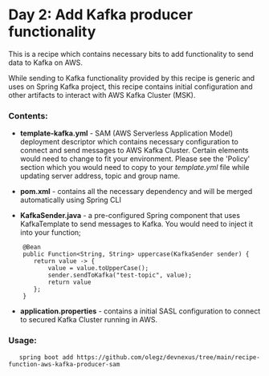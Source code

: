 # Day 2: Add Kafka producer functionality

This is a recipe which contains necessary bits to add functionality to send data to Kafka on AWS.

While sending to Kafka functionality provided by this recipe is generic and uses on Spring Kafka project, this recipe contains 
initial configuration and other artifacts to interact with AWS Kafka Cluster (MSK).

### Contents:
- **template-kafka.yml** - SAM (AWS Serverless Application Model) deployment descriptor which contains necessary 
configuration to connect and send messages to AWS Kafka Cluster. Certain elements would need to change to fit your environment.
Please see the 'Policy' section which you would need to copy to your _template.yml_ file while updating server address, topic and group name.

- **pom.xml** - contains all the necessary dependency and will be merged automatically using Spring CLI

- **KafkaSender.java** - a pre-configured Spring component that uses KafkaTemplate to send messages to Kafka. You would need to inject it into your function;
    
```
    @Bean
    public Function<String, String> uppercase(KafkaSender sender) {
       return value -> {
           value = value.toUpperCase();
           sender.sendToKafka("test-topic", value);
           return value
       };
    }
 ```
 - **application.properties** - contains a initial SASL configuration to connect to secured Kafka Cluster running in AWS. 

### Usage:

```
   spring boot add https://github.com/olegz/devnexus/tree/main/recipe-function-aws-kafka-producer-sam
```
